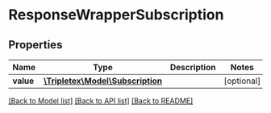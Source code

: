 # ResponseWrapperSubscription

## Properties
Name | Type | Description | Notes
------------ | ------------- | ------------- | -------------
**value** | [**\Tripletex\Model\Subscription**](Subscription.md) |  | [optional] 

[[Back to Model list]](../README.md#documentation-for-models) [[Back to API list]](../README.md#documentation-for-api-endpoints) [[Back to README]](../README.md)

